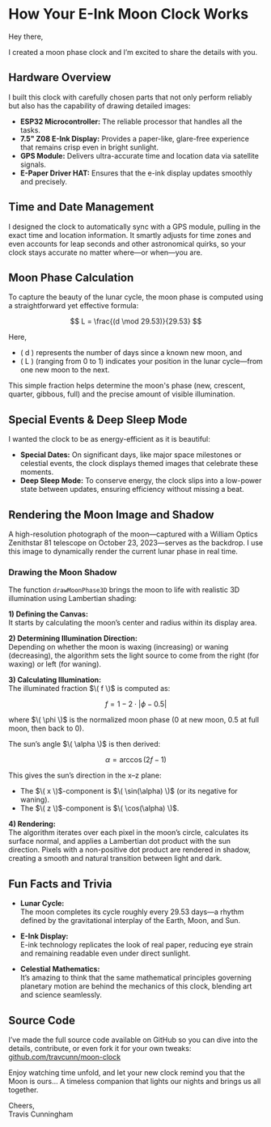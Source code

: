 # How Your E-Ink Moon Clock Works

Hey there,

I created a moon phase clock and I’m excited to share the details with you.

## Hardware Overview

I built this clock with carefully chosen parts that not only perform reliably but also has the capability of drawing detailed images:

- **ESP32 Microcontroller:** The reliable processor that handles all the tasks.
- **7.5" Z08 E-Ink Display:** Provides a paper-like, glare-free experience that remains crisp even in bright sunlight.
- **GPS Module:** Delivers ultra-accurate time and location data via satellite signals.
- **E-Paper Driver HAT:** Ensures that the e-ink display updates smoothly and precisely.

## Time and Date Management

I designed the clock to automatically sync with a GPS module, pulling in the exact time and location information. It smartly adjusts for time zones and even accounts for leap seconds and other astronomical quirks, so your clock stays accurate no matter where—or when—you are.

## Moon Phase Calculation

To capture the beauty of the lunar cycle, the moon phase is computed using a straightforward yet effective formula:

$$
L = \frac{(d \mod 29.53)}{29.53}
$$

Here, 
- \( d \) represents the number of days since a known new moon, and 
- \( L \) (ranging from 0 to 1) indicates your position in the lunar cycle—from one new moon to the next.

This simple fraction helps determine the moon's phase (new, crescent, quarter, gibbous, full) and the precise amount of visible illumination.

## Special Events & Deep Sleep Mode

I wanted the clock to be as energy-efficient as it is beautiful:

- **Special Dates:** On significant days, like major space milestones or celestial events, the clock displays themed images that celebrate these moments.
- **Deep Sleep Mode:** To conserve energy, the clock slips into a low-power state between updates, ensuring efficiency without missing a beat.

## Rendering the Moon Image and Shadow

A high-resolution photograph of the moon—captured with a William Optics Zenithstar 81 telescope on October 23, 2023—serves as the backdrop. I use this image to dynamically render the current lunar phase in real time.

### Drawing the Moon Shadow

The function `drawMoonPhase3D` brings the moon to life with realistic 3D illumination using Lambertian shading:

**1) Defining the Canvas:**  
It starts by calculating the moon’s center and radius within its display area.

**2) Determining Illumination Direction:**  
Depending on whether the moon is waxing (increasing) or waning (decreasing), the algorithm sets the light source to come from the right (for waxing) or left (for waning).

**3) Calculating Illumination:**  
The illuminated fraction $\( f \)$ is computed as:

$$
f = 1 - 2 \cdot \left| \phi - 0.5 \right|
$$

where $\( \phi \)$ is the normalized moon phase (0 at new moon, 0.5 at full moon, then back to 0).

The sun’s angle $\( \alpha \)$ is then derived:

$$
\alpha = \arccos(2f - 1)
$$

This gives the sun’s direction in the x–z plane:
- The $\( x \)$-component is $\( \sin(\alpha) \)$ (or its negative for waning).
- The $\( z \)$-component is $\( \cos(\alpha) \)$.

**4) Rendering:**  
The algorithm iterates over each pixel in the moon’s circle, calculates its surface normal, and applies a Lambertian dot product with the sun direction. Pixels with a non-positive dot product are rendered in shadow, creating a smooth and natural transition between light and dark.

## Fun Facts and Trivia

- **Lunar Cycle:**  
  The moon completes its cycle roughly every 29.53 days—a rhythm defined by the gravitational interplay of the Earth, Moon, and Sun.

- **E-Ink Display:**  
  E-ink technology replicates the look of real paper, reducing eye strain and remaining readable even under direct sunlight.

- **Celestial Mathematics:**  
  It’s amazing to think that the same mathematical principles governing planetary motion are behind the mechanics of this clock, blending art and science seamlessly.

## Source Code

I’ve made the full source code available on GitHub so you can dive into the details, contribute, or even fork it for your own tweaks: [github.com/travcunn/moon-clock](https://github.com/travcunn/moon-clock)

Enjoy watching time unfold, and let your new clock remind you that the Moon is ours... A timeless companion that lights our nights and brings us all together.

Cheers,  
Travis Cunningham
